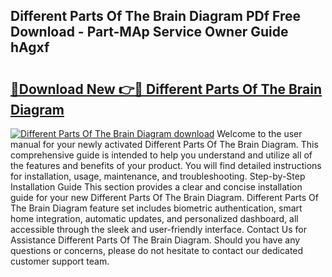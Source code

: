 ## Different Parts Of The Brain Diagram PDf Free Download - Part-MAp Service Owner Guide hAgxf

# <h2><a href="http://dfhdv77.blite.top/?on=Different+Parts+Of+The+Brain+Diagram">🔗Download New 👉🔴 Different Parts Of The Brain Diagram</a></h2>

[![Different Parts Of The Brain Diagram download](https://i.imgur.com/lujVjoI.png)](http://dfhdv77.blite.top/?on=Different+Parts+Of+The+Brain+Diagram)
Welcome to the user manual for your newly activated Different Parts Of The Brain Diagram. This comprehensive guide is intended to help you understand and utilize all of the features and benefits of your product. You will find detailed instructions for installation, usage, maintenance, and troubleshooting. Step-by-Step Installation Guide This section provides a clear and concise installation guide for your new Different Parts Of The Brain Diagram. Different Parts Of The Brain Diagram feature set includes biometric authentication, smart home integration, automatic updates, and personalized dashboard, all accessible through the sleek and user-friendly interface. Contact Us for Assistance Different Parts Of The Brain Diagram. Should you have any questions or concerns, please do not hesitate to contact our dedicated customer support team.
